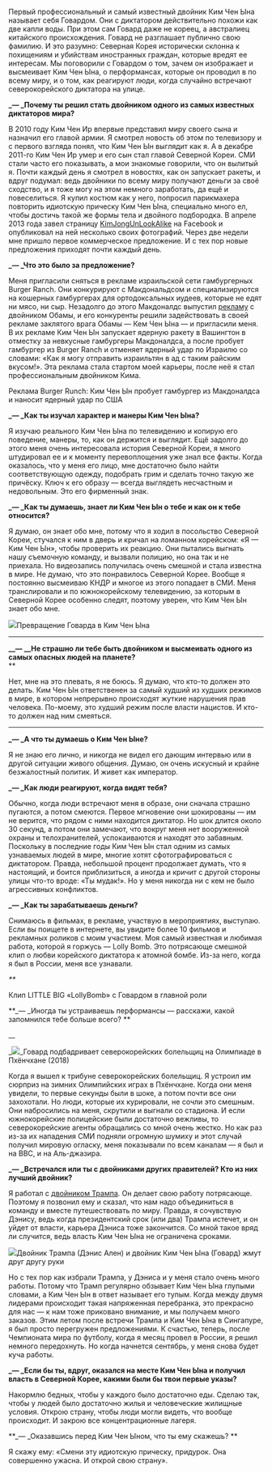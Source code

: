 Первый профессиональный и самый известный двойник Ким Чен Ына называет себя Говардом. Они с диктатором действительно похожи как две капли воды. При этом сам Говард даже не кореец, а австралиец китайского происхождения. Говард не разглашает публично свою фамилию. И это разумно: Северная Корея исторически склонна к похищениям и убийствам иностранных граждан, которые вредят ее интересам. Мы поговорили с Говардом о том, зачем он изображает и высмеивает Ким Чен Ына, о перформансах, которые он проводил в по всему миру, и о том, как реагируют люди, когда случайно встречают северокорейского диктатора на улице. 

**_— _Почему ты решил стать двойником одного из самых известных диктаторов мира?**

В 2010 году Ким Чен Ир впервые представил миру своего сына и назначил его главой армии. Я смотрел новость об этом по телевизору и с первого взгляда понял, что Ким Чен Ын выглядит как я. А в декабре 2011-го Ким Чен Ир умер и его сын стал главой Северной Кореи. СМИ стали часто его показывать, а мои знакомые говорили, что он вылитый я. Почти каждый день я смотрел в новостях, как он запускает ракеты, и вдруг подумал: ведь двойники по всему миру получают деньги за своё сходство, и я тоже могу на этом немного заработать, да ещё и повеселиться. Я купил костюм как у него, попросил парикмахера повторить идиотскую прическу Ким Чен Ына, специально много ел, чтобы достичь такой же формы тела и двойного подбородка. В апреле 2013 года завел страницу [KimJongUnLookAlike](https://www.facebook.com/KimJongUnLookAlike/) на Facebook и опубликовал на ней несколько своих фотографий. Через две недели мне пришло первое коммерческое предложение. И с тех пор новые предложения приходят почти каждый день.

**_— _Что это было за предложение?**

Меня пригласили сняться в рекламе израильской сети гамбургерных Burger Ranch. Они конкурируют с Макдональдсом и специализируются на кошерных гамбургерах для ортодоксальных иудеев, которые не едят ни мясо, ни сыр. Незадолго до этого Макдоналдс выпустил [рекламу](https://www.youtube.com/watch?v=ET0jgm-oMqA) с двойником Обамы, и его конкуренты решили задействовать в своей рекламе заклятого врага Обамы — Кем Чен Ына — и пригласили меня. В их рекламе Ким Чен Ын запускает ядерную ракету в Вашингтон в отместку за невкусные гамбургеры Макдоналдса, а после пробует гамбургер из Burger Ranch и отменяет ядерный удар по Израилю со словами: «Как я могу отправить израильтян в ад с таким райским вкусом!». Эта реклама стала стартом моей карьеры, после неё я стал профессиональным двойником Кима.

Реклама Burger Runch: Ким Чен Ын пробует гамбургер из Макдоналдса и наносит ядерный удар по США 

﻿**_— _Как ты изучал характер и манеры Ким Чен Ына?**

Я изучаю реального Ким Чен Ына по телевидению и копирую его поведение, манеры, то, как он держится и выглядит. Ещё задолго до этого меня очень интересовала история Северной Кореи, я много штудировал ее и к моменту перевоплощения уже знал все факты. Когда оказалось, что у меня его лицо, мне достаточно было найти соответствующую одежду, подобрать грим и сделать точно такую же причёску. Ключ к его образу — всегда выглядеть несчастным и недовольным. Это его фирменный знак.

**_— _Как ты думаешь, знает ли Ким Чен Ын о тебе и как он к тебе относится?**

Я думаю, он знает обо мне, потому что я ходил в посольство Северной Кореи, стучался к ним в дверь и кричал на ломанном корейском: «Я — Ким Чен Ын», чтобы проверить их реакцию. Они пытались выгнать нашу съемочную команду, и вызвали полицию, но она так и не приехала. Но видеозапись получилась очень смешной и стала известна в мире. Не думаю, что это понравилось Северной Корее. Вообще я постоянно высмеиваю КНДР и многое из этого попадает в СМИ. Меня транслировали и по южнокорейскому телевидению, за которым в Северной Корее особенно следят, поэтому уверен, что Ким Чен Ын знает обо мне.

![](https://assets.discours.io/unsafe/900x/production/image/8063be70-4606-11ea-9421-7906d9cc5372.gif)Превращение Говарда в Ким Чен Ына

** **

**__— __Не страшно ли тебе быть двойником и высмеивать одного из самых опасных людей на планете?**  
**

Нет, мне на это плевать, я не боюсь. Я думаю, что кто-то должен это делать. Ким Чен Ын ответственен за самый худший из худших режимов в мире, в котором непрерывно происходят жуткие нарушения прав человека. По-моему, это худший режим после власти нацистов. И кто-то должен над ним смеяться.

** **

**_— _А что ты думаешь о Ким Чен Ыне?**

Я не знаю его лично, и никогда не видел его дающим интервью или в другой ситуации живого общения. Думаю, он очень искусный и крайне безжалостный политик. И живет как император.

**_— _Как люди реагируют, когда видят тебя?**

Обычно, когда люди встречают меня в образе, они сначала страшно пугаются, а потом смеются. Первое мгновение они шокированы — им не верится, что рядом с ними находится диктатор. Но шок длится около 30 секунд, а потом они замечают, что вокруг меня нет вооруженной охраны и телохранителей, успокаиваются и находят это забавным. Поскольку в последние годы Ким Чен Ын стал одним из самых узнаваемых людей в мире, многие хотят сфотографироваться с диктатором. Правда, небольшой процент продолжает думать, что я настоящий, и боится приблизиться, а иногда и кричит с другой стороны улицы что-то вроде: «Ты мудак!». Но у меня никогда ни с кем не было агрессивных конфликтов.

**_— _Как ты зарабатываешь деньги?**

Снимаюсь в фильмах, в рекламе, участвую в мероприятиях, выступаю. Если вы поищете в интернете, вы увидите более 10 фильмов и рекламных роликов с моим участием. Моя самый известная и любимая работа, которой я горжусь — Lolly Bomb. Это потрясающе смешной клип о любви корейского диктатора к атомной бомбе. Из-за него, когда я был в России, меня все узнавали.

_**_

Клип LITTLE BIG «LollyBomb» с Говардом в главной роли

**_— _Иногда ты устраиваешь перформансы — расскажи, какой запомнился тебе больше всего? **

__

_![](https://assets.discours.io/unsafe/x900/production/image/12521300-9bfd-11e8-82c7-5d8edd3e1215.jpg)_Говард подбадривает северокорейских болельщиц на Олимпиаде в Пхёнчхане (2018)

Когда я вышел к трибуне северокорейских болельщиц. Я устроил им сюрприз на зимних Олимпийских играх в Пхёнчхане. Когда они меня увидели, то первые секунды были в шоке, а потом почти все они захохотали. Но люди, которые их курировали, не сочли это смешным. Они набросились на меня, скрутили и выгнали со стадиона. И если южнокорейские полицейские были достаточно вежливы, то северокорейские агенты обращались со мной очень жестко. Но как раз из-за их нападения СМИ подняли огромную шумиху и этот случай получил мировую огласку, меня показывали по всем каналам — я был и на BBC, и на Аль-джазира.

**_— _Встречался или ты с двойниками других правителей? Кто из них лучший двойник?**

Я работал с [двойником Трампа](https://www.facebook.com/DonaldTrumpLookalike/). Он делает свою работу потрясающе. Поэтому я позвонил ему и сказал, что нам надо объединиться в команду и вместе путешествовать по миру. Правда, я сочувствую Дэнису, ведь когда президентский срок (или два) Трампа истечет, и он уйдет от власти, карьера Дэниса тоже закончится. Со мной такое вряд ли случится, ведь власть Ким Чен Ына не ограничена сроками.

![](https://assets.discours.io/unsafe/x900/production/image/8abaf6e0-9bfd-11e8-82c7-5d8edd3e1215.jpg)Двойник Трампа (Дэнис Ален) и двойник Ким Чен Ына (Говард) жмут друг другу руки 

Но с тех пор как избрали Трампа, у Дэниса и у меня стало очень много работы. Потому что Трамп регулярно обзывает Ким Чен Ына глупыми словами, а Ким Чен Ын в ответ называет его тупым. Когда между двумя лидерами происходит такая напряженная перебранка, это прекрасно для нас — к нам тоже приковано внимание, и мы получаем много заказов. Этим летом после встречи Трампа и Ким Чен Ына в Сингапуре, я был просто перегружен предложениями. К счастью, теперь, после Чемпионата мира по футболу, когда я месяц провел в России, я решил немного передохнуть. Но когда начнется сентябрь, у меня снова будет куча работы.

**_— _Если бы ты, вдруг, оказался на месте Ким Чен Ына и получил власть в Северной Корее, какими были бы твои первые указы?**

Накормлю бедных, чтобы у каждого было достаточно еды. Сделаю так, чтобы у людей было достаточно жилья и человеческие жилищные условия. Открою страну, чтобы люди могли видеть, что вообще происходит. И закрою все концентрационные лагеря.

**_— _Оказавшись перед Ким Чен Ыном, что ты ему скажешь? **

Я скажу ему: «Смени эту идиотскую прическу, придурок. Она совершенно ужасна. И открой свою страну».
